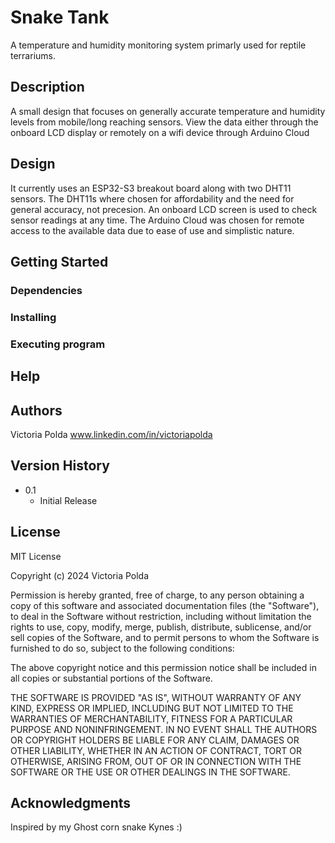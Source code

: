# Snake Tank

A temperature and humidity monitoring system primarly used for reptile terrariums. 

## Description

A small design that focuses on generally accurate temperature and humidity levels from mobile/long reaching sensors. 
View the data either through the onboard LCD display or remotely on a wifi device through Arduino Cloud

## Design

It currently uses an ESP32-S3 breakout board along with two DHT11 sensors. The DHT11s where chosen for affordability and the need for general accuracy, not precesion.
An onboard LCD screen is used to check sensor readings at any time. 
The Arduino Cloud was chosen for remote access to the available data due to ease of use and simplistic nature.

## Getting Started

### Dependencies


### Installing


### Executing program


## Help

## Authors

Victoria Polda
www.linkedin.com/in/victoriapolda

## Version History

* 0.1
    * Initial Release

## License

MIT License

Copyright (c) 2024 Victoria Polda

Permission is hereby granted, free of charge, to any person obtaining a copy
of this software and associated documentation files (the "Software"), to deal
in the Software without restriction, including without limitation the rights
to use, copy, modify, merge, publish, distribute, sublicense, and/or sell
copies of the Software, and to permit persons to whom the Software is
furnished to do so, subject to the following conditions:

The above copyright notice and this permission notice shall be included in all
copies or substantial portions of the Software.

THE SOFTWARE IS PROVIDED "AS IS", WITHOUT WARRANTY OF ANY KIND, EXPRESS OR
IMPLIED, INCLUDING BUT NOT LIMITED TO THE WARRANTIES OF MERCHANTABILITY,
FITNESS FOR A PARTICULAR PURPOSE AND NONINFRINGEMENT. IN NO EVENT SHALL THE
AUTHORS OR COPYRIGHT HOLDERS BE LIABLE FOR ANY CLAIM, DAMAGES OR OTHER
LIABILITY, WHETHER IN AN ACTION OF CONTRACT, TORT OR OTHERWISE, ARISING FROM,
OUT OF OR IN CONNECTION WITH THE SOFTWARE OR THE USE OR OTHER DEALINGS IN THE
SOFTWARE.

## Acknowledgments

Inspired by my Ghost corn snake Kynes :) 
